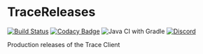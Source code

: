 # TraceReleases
[![Build Status](https://travis-ci.com/TraceMC/Trace.svg?token=Jj9z8qwLGqVfptknFVCQ&branch=master)](https://travis-ci.com/TraceMC/Trace)
[![Codacy Badge](https://app.codacy.com/project/badge/Grade/a4612f9fa29c4065afb72f1fa15333ae)](https://www.codacy.com?utm_source=gitlab.com&amp;utm_medium=referral&amp;utm_content=Tom_The_Geek/trace&amp;utm_campaign=Badge_Grade)
![Java CI with Gradle](https://github.com/TraceMC/Trace/workflows/Java%20CI%20with%20Gradle/badge.svg)
[![Discord](https://img.shields.io/discord/715230673081729085)](https://discord.gg/23KnCvq)

Production releases of the Trace Client
